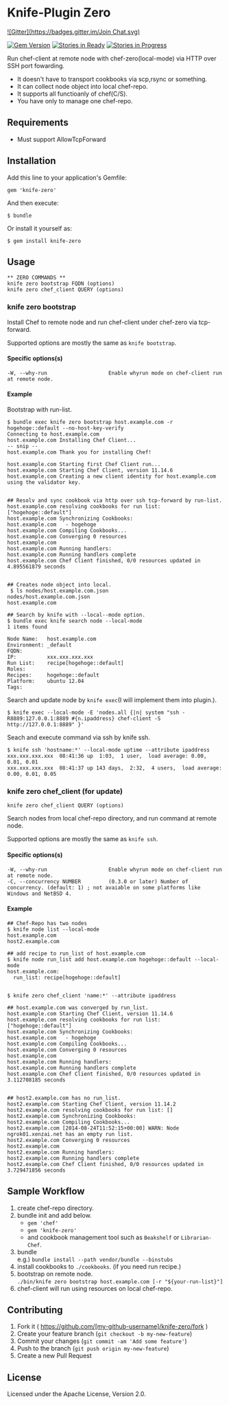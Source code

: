 # Knife-Plugin Zero

[![Gitter](https://badges.gitter.im/Join Chat.svg)](https://gitter.im/higanworks/knife-zero?utm_source=badge&utm_medium=badge&utm_campaign=pr-badge&utm_content=badge)

[![Gem Version](https://badge.fury.io/rb/knife-zero.svg)](http://badge.fury.io/rb/knife-zero)
[![Stories in Ready](https://badge.waffle.io/higanworks/knife-zero.svg?label=ready&title=Ready)](http://waffle.io/higanworks/knife-zero) 
[![Stories in Progress](https://badge.waffle.io/higanworks/knife-zero.svg?label=In%20Progress&title=In%20Progress)](http://waffle.io/higanworks/knife-zero) 

Run chef-client at remote node with chef-zero(local-mode) via HTTP over SSH port fowarding.

- It doesn't have to transport cookbooks via scp,rsync or something.
- It can collect node object into local chef-repo.
- It supports all functioanly of chef(C/S).
- You have only to manage one chef-repo.

## Requirements

- Must support AllowTcpForward 

## Installation

Add this line to your application's Gemfile:

    gem 'knife-zero'

And then execute:

    $ bundle

Or install it yourself as:

    $ gem install knife-zero

## Usage

```
** ZERO COMMANDS **
knife zero bootstrap FQDN (options)
knife zero chef_client QUERY (options)
```

### knife zero bootstrap

Install Chef to remote node and run chef-client under chef-zero via tcp-forward.

Supported options are mostly the same as `knife bootstrap`.

#### Specific options(s)

```
-W, --why-run                    Enable whyrun mode on chef-client run at remote node.
```

#### Example

Bootstrap with run-list.

```
$ bundle exec knife zero bootstrap host.example.com -r hogehoge::default --no-host-key-verify
Connecting to host.example.com
host.example.com Installing Chef Client...
-- snip --
host.example.com Thank you for installing Chef!

host.example.com Starting first Chef Client run...
host.example.com Starting Chef Client, version 11.14.6
host.example.com Creating a new client identity for host.example.com using the validator key.


## Resolv and sync cookbook via http over ssh tcp-forward by run-list.
host.example.com resolving cookbooks for run list: ["hogehoge::default"]
host.example.com Synchronizing Cookbooks:
host.example.com   - hogehoge
host.example.com Compiling Cookbooks...
host.example.com Converging 0 resources
host.example.com 
host.example.com Running handlers:
host.example.com Running handlers complete
host.example.com Chef Client finished, 0/0 resources updated in 4.895561879 seconds


## Creates node object into local.
 $ ls nodes/host.example.com.json 
nodes/host.example.com.json
host.example.com

## Search by knife with --local--mode option.
$ bundle exec knife search node --local-mode
1 items found

Node Name:   host.example.com
Environment: _default
FQDN:        
IP:          xxx.xxx.xxx.xxx
Run List:    recipe[hogehoge::default]
Roles:       
Recipes:     hogehoge::default
Platform:    ubuntu 12.04
Tags:        
```

Search and update node by `knife exec`(I will implement them into plugin.).

```
$ knife exec --local-mode -E 'nodes.all {|n| system "ssh -R8889:127.0.0.1:8889 #{n.ipaddress} chef-client -S http://127.0.0.1:8889" }'
```

Seach and execute command via ssh by knife ssh.

```
$ knife ssh 'hostname:*' --local-mode uptime --attribute ipaddress 
xxx.xxx.xxx.xxx  08:41:36 up  1:03,  1 user,  load average: 0.00, 0.01, 0.01
xxx.xxx.xxx.xxx  08:41:37 up 143 days,  2:32,  4 users,  load average: 0.00, 0.01, 0.05
```

### knife zero chef_client (for update)

`knife zero chef_client QUERY (options)`

Search nodes from local chef-repo directory, and run command at remote node.

Supported options are mostly the same as `knife ssh`.

#### Specific options(s)

```
-W, --why-run                    Enable whyrun mode on chef-client run at remote node.
-C, --concurrency NUMBER         (0.3.0 or later) Number of concurrency. (default: 1) ; not avaiable on some platforms like Windows and NetBSD 4.
```

#### Example

```
## Chef-Repo has two nodes
$ knife node list --local-mode
host.example.com
host2.example.com

## add recipe to run_list of host.example.com
$ knife node run_list add host.example.com hogehoge::default --local-mode
host.example.com:
  run_list: recipe[hogehoge::default]


$ knife zero chef_client 'name:*' --attribute ipaddress 

## host.example.com was converged by run_list.
host.example.com Starting Chef Client, version 11.14.6
host.example.com resolving cookbooks for run list: ["hogehoge::default"]
host.example.com Synchronizing Cookbooks:
host.example.com   - hogehoge
host.example.com Compiling Cookbooks...
host.example.com Converging 0 resources
host.example.com 
host.example.com Running handlers:
host.example.com Running handlers complete
host.example.com Chef Client finished, 0/0 resources updated in 3.112708185 seconds


## host2.example.com has no run_list.
host2.example.com Starting Chef Client, version 11.14.2
host2.example.com resolving cookbooks for run list: []
host2.example.com Synchronizing Cookbooks:
host2.example.com Compiling Cookbooks...
host2.example.com [2014-08-24T11:52:15+00:00] WARN: Node ngrok01.xenzai.net has an empty run list.
host2.example.com Converging 0 resources
host2.example.com 
host2.example.com Running handlers:
host2.example.com Running handlers complete
host2.example.com Chef Client finished, 0/0 resources updated in 3.729471856 seconds
```


## Sample Workflow

1. create chef-repo directory.
1. bundle init and add below.
    - `gem 'chef'  `
    - `gem 'knife-zero'`
    - and cookbook management tool such as `Beakshelf` or `Librarian-Chef`.
1. bundle   
e.g.) `bundle install --path vendor/bundle --binstubs`
1.  install cookbooks to `./cookbooks`. (if you need run recipe.)
1. bootstrap on remote node.  
`./bin/knife zero bootstrap host.example.com [-r "${your-run-list}"]`
1. chef-client will run using resources on local chef-repo.

## Contributing

1. Fork it ( https://github.com/[my-github-username]/knife-zero/fork )
2. Create your feature branch (`git checkout -b my-new-feature`)
3. Commit your changes (`git commit -am 'Add some feature'`)
4. Push to the branch (`git push origin my-new-feature`)
5. Create a new Pull Request

## License

Licensed under the Apache License, Version 2.0.

